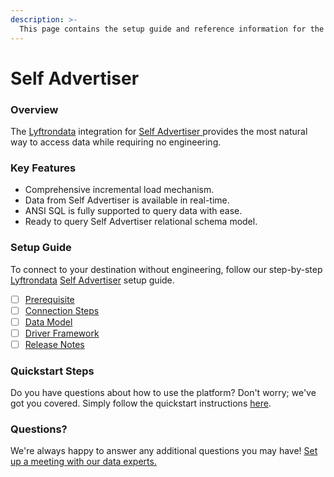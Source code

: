 ```yaml
---
description: >-
  This page contains the setup guide and reference information for the Self Advertiser source connector.
---
```


# Self Advertiser

### Overview

The [Lyftrondata](https://www.lyftrondata.com/) integration for [Self Advertiser](https://www.lyftrondata.com/integration/self-advertiser/)[ ](https://www.lyftrondata.com/integration/self-advertiser/)provides the most natural way to access data while requiring no engineering.

### Key Features

* Comprehensive incremental load mechanism.
* Data from Self Advertiser is available in real-time.&#x20;
* ANSI SQL is fully supported to query data with ease.
* Ready to query Self Advertiser relational schema model.

### Setup Guide

To connect to your destination without engineering, follow our step-by-step [Lyftrondata](https://www.lyftrondata.com/)  [Self Advertiser](https://www.lyftrondata.com/integration/self-advertiser/) setup guide.

* [ ] [Prerequisite](../../marketing-analytics/self-advertiser/prerequisite.md)
* [ ] [Connection Steps](../../marketing-analytics/self-advertiser/connection-steps.md)
* [ ] [Data Model](../../marketing-analytics/self-advertiser/data-model/)
* [ ] [Driver Framework](../../marketing-analytics/self-advertiser/driver-framework/)
* [ ] [Release Notes](../../marketing-analytics/self-advertiser/release-notes.md)

### Quickstart Steps

Do you have questions about how to use the platform? Don't worry; we've got you covered. Simply follow the quickstart instructions [here](../../../quickstart-steps.md).

### Questions? <a href="#questions" id="questions"></a>

We're always happy to answer any additional questions you may have! [Set up a meeting with our data experts.](https://www.lyftrondata.com/book-a-meeting/)


